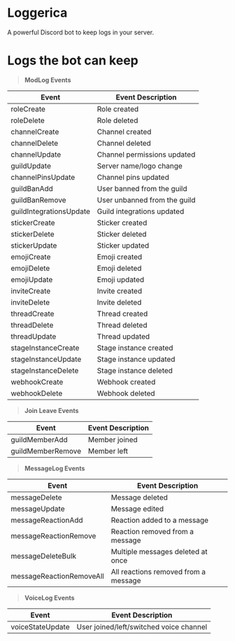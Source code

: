 # Loggerica
A powerful Discord bot to keep logs in your server.

# Logs the bot can keep
> **ModLog Events**

| Event                | Event Description                                         |
|----------------------|-----------------------------------------------------------|
| roleCreate           | Role created                                              |
| roleDelete           | Role deleted                                              |
| channelCreate        | Channel created                                           |
| channelDelete        | Channel deleted                                           |
| channelUpdate        | Channel permissions updated                               |
| guildUpdate          | Server name/logo change                                   |
| channelPinsUpdate    | Channel pins updated                                       |
| guildBanAdd          | User banned from the guild                                |
| guildBanRemove       | User unbanned from the guild                              |
| guildIntegrationsUpdate | Guild integrations updated                              |
| stickerCreate        | Sticker created                                           |
| stickerDelete        | Sticker deleted                                           |
| stickerUpdate        | Sticker updated                                           |
| emojiCreate          | Emoji created                                             |
| emojiDelete          | Emoji deleted                                             |
| emojiUpdate          | Emoji updated                                             |
| inviteCreate         | Invite created                                            |
| inviteDelete         | Invite deleted                                            |
| threadCreate         | Thread created                                            |
| threadDelete         | Thread deleted                                            |
| threadUpdate         | Thread updated                                            |
| stageInstanceCreate  | Stage instance created                                    |
| stageInstanceUpdate  | Stage instance updated                                    |
| stageInstanceDelete  | Stage instance deleted                                    |
| webhookCreate        | Webhook created                                           |
| webhookDelete        | Webhook deleted                                           |

> **Join Leave Events**

| Event                | Event Description                                         |
|----------------------|-----------------------------------------------------------|
| guildMemberAdd       | Member joined                                             |
| guildMemberRemove    | Member left                                               |

> **MessageLog Events**

| Event                | Event Description                                         |
|----------------------|-----------------------------------------------------------|
| messageDelete        | Message deleted                                           |
| messageUpdate        | Message edited                                            |
| messageReactionAdd   | Reaction added to a message                               |
| messageReactionRemove| Reaction removed from a message                           |
| messageDeleteBulk    | Multiple messages deleted at once                         |
| messageReactionRemoveAll | All reactions removed from a message                   |

> **VoiceLog Events**

| Event                | Event Description                                         |
|----------------------|-----------------------------------------------------------|
| voiceStateUpdate     | User joined/left/switched voice channel                    |


